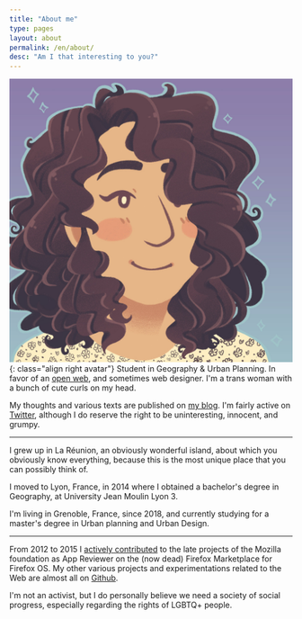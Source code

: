 ```yaml
---
title: "About me"
type: pages
layout: about
permalink: /en/about/
desc: "Am I that interesting to you?"
---
```

![My proud look. Or something like that.](/images/layout/logos/Nileane-Chibi-byJessBoooworth.jpg){: class="align right avatar"}
Student in Geography & Urban Planning. In favor of an [open web](https://www.mozilla.org/en-US/about/manifesto/), and sometimes web designer. I'm a trans woman with a bunch of cute curls on my head.

My thoughts and various texts are published on [my blog](/en/archive). I'm fairly active on [Twitter](https://twitter.com/Nildeala), although I do reserve the right to be uninteresting, innocent, and grumpy.

---

I grew up in La Réunion, an obviously wonderful island, about which you obviously know everything, because this is the most unique place that you can possibly think of.

I moved to Lyon, France, in 2014 where I obtained a bachelor's degree in Geography, at University Jean Moulin Lyon 3.

I'm living in Grenoble, France, since 2018, and currently studying for a master's degree in Urban planning and Urban Design.

---

From 2012 to 2015 I [actively contributed](https://mozillians.org/en-US/u/Nildeala/) to the late projects of the Mozilla foundation as App Reviewer on the (now dead) Firefox Marketplace for Firefox OS.
My other various projects and experimentations related to the Web are almost all on [Github](https://github.com/Nildeala).

I'm not an activist, but I do personally believe we need a society of social progress, especially regarding the rights of LGBTQ+ people.
